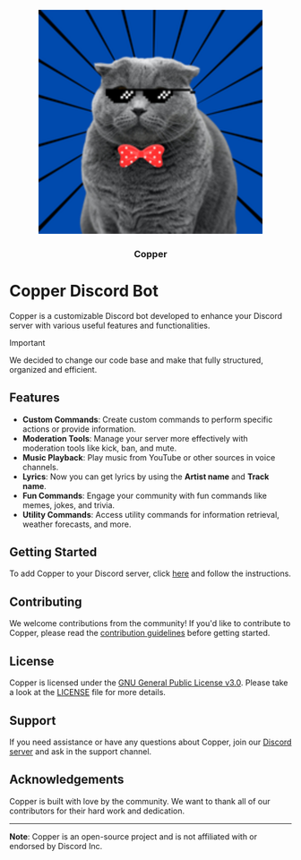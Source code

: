 
<p align="center">
  <a href="https://github.com/copper-discord-bot/copper">
  <img src="assets/copper.png" alt="copper logo" height="400"/>
     </a>

   <h3 align="center">Copper</h3>
   </p>

# Copper Discord Bot

Copper is a customizable Discord bot developed to enhance your Discord server with various useful features and functionalities.
> [!IMPORTANT]
> We decided to change our code base and make that fully structured, organized and efficient.

## Features

- **Custom Commands**: Create custom commands to perform specific actions or provide information.
- **Moderation Tools**: Manage your server more effectively with moderation tools like kick, ban, and mute.
- **Music Playback**: Play music from YouTube or other sources in voice channels.
- **Lyrics**: Now you can get lyrics by using the **Artist name** and **Track name**.
- **Fun Commands**: Engage your community with fun commands like memes, jokes, and trivia.
- **Utility Commands**: Access utility commands for information retrieval, weather forecasts, and more.

## Getting Started

To add Copper to your Discord server, click [here](#) and follow the instructions.

## Contributing

We welcome contributions from the community! If you'd like to contribute to Copper, please read the [contribution guidelines](CONTRIBUTING.md) before getting started.

## License

Copper is licensed under the [GNU General Public License v3.0](LICENSE). Please take a look at the [LICENSE](LICENSE) file for more details.

## Support

If you need assistance or have any questions about Copper, join our [Discord server](https://discord.gg/YgEWR9mKU9) and ask in the support channel.

## Acknowledgements

Copper is built with love by the community. We want to thank all of our contributors for their hard work and dedication.

---

**Note**: Copper is an open-source project and is not affiliated with or endorsed by Discord Inc.
